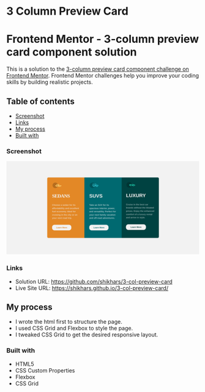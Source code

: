 # 3 Column Preview Card
# Frontend Mentor - 3-column preview card component solution

This is a solution to the [3-column preview card component challenge on Frontend Mentor](https://www.frontendmentor.io/challenges/3column-preview-card-component-pH92eAR2-). Frontend Mentor challenges help you improve your coding skills by building realistic projects. 

## Table of contents

- [Screenshot](#screenshot)
- [Links](#links)
- [My process](#my-process)
- [Built with](#built-with)

### Screenshot

![](https://github.com/shikhars/3-col-preview-card/blob/nondefault/images/Screenshot.png)


### Links

- Solution URL: https://github.com/shikhars/3-col-preview-card
- Live Site URL: https://shikhars.github.io/3-col-preview-card/

## My process

- I wrote the html first to structure the page.
- I used CSS Grid and Flexbox to style the page.
- I tweaked CSS Grid to get the desired responsive layout.

### Built with

- HTML5
- CSS Custom Properties
- Flexbox
- CSS Grid
